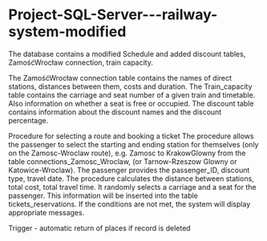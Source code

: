 # Project-SQL-Server---railway-system-modified
The database contains a modified Schedule and added discount tables, ZamośćWrocław connection, train capacity.

The ZamośćWrocław connection table contains the names of direct stations, distances between them, costs and duration.
The Train_capacity table contains the carriage and seat number of a given train and timetable. Also information on whether a seat is free or occupied.
The discount table contains information about the discount names and the discount percentage.

Procedure for selecting a route and booking a ticket
The procedure allows the passenger to select the starting and ending station for themselves (only on the Zamosc-Wroclaw route), e.g. Zamosc to KrakowGlowny 
from the table connections_Zamosc_Wroclaw, (or Tarnow-Rzeszow Glowny or Katowice-Wroclaw). The passenger provides the passenger_ID, discount type, travel date. 
The procedure calculates the distance between stations, total cost, total travel time. It randomly selects a carriage and a seat for the passenger. 
This information will be inserted into the table tickets_reservations. If the conditions are not met, the system will display appropriate messages.

Trigger - automatic return of places if record is deleted

